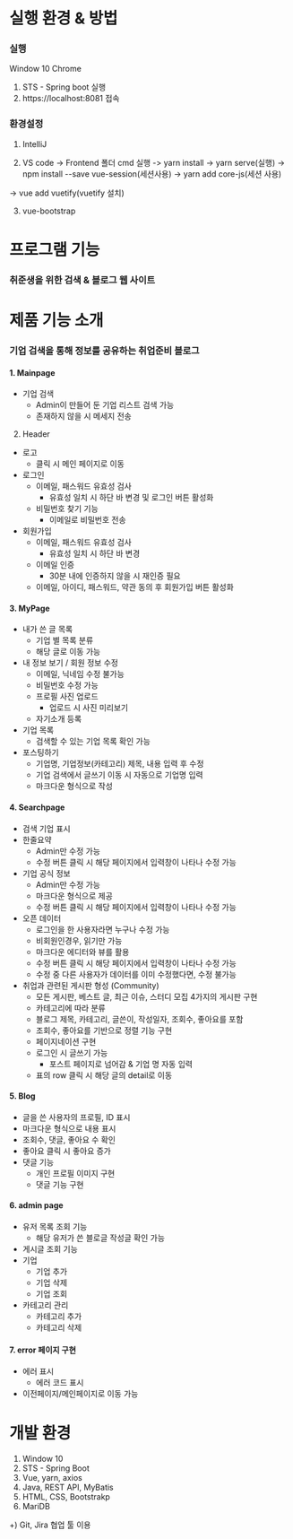 ﻿# 실행 환경 & 방법
### 실행
Window 10 Chrome
1. STS - Spring boot 실행
2. https://localhost:8081 접속

### 환경설정
1. IntelliJ

2. VS code
  -> Frontend 폴더 cmd 실행
  -> yarn install
  -> yarn serve(실행)
  -> npm install --save vue-session(세션사용)
  -> yarn add core-js(세션 사용)

  -> vue add vuetify(vuetify 설치)

  

3. vue-bootstrap

# 프로그램 기능
### 취준생을 위한 검색 & 블로그 웹 사이트
# 제품 기능 소개

### 기업 검색을 통해 정보를 공유하는 취업준비 블로그

#### 1.  Mainpage

- 기업 검색
  - Admin이 만들어 둔 기업 리스트 검색 가능
  - 존재하지 않을 시 메세지 전송

2. Header

- 로고
  - 클릭 시 메인 페이지로 이동
- 로그인
  - 이메일, 패스워드 유효성 검사
    - 유효성 일치 시 하단 바 변경 및 로그인 버튼 활성화
  - 비밀번호 찾기 기능
    - 이메일로 비밀번호 전송
- 회원가입
  - 이메일, 패스워드 유효성 검사
    - 유효성 일치 시 하단 바 변경
  - 이메일 인증
    - 30분 내에 인증하지 않을 시 재인증 필요
  - 이메일, 아이디, 패스워드, 약관 동의 후 회원가입 버튼 활성화

#### 3. MyPage

- 내가 쓴 글 목록
  - 기업 별 목록 분류
  - 해당 글로 이동 가능
- 내 정보 보기 / 회원 정보 수정
  - 이메일, 닉네임 수정 불가능
  - 비밀번호 수정 가능
  - 프로필 사진 업로드
    - 업로드 시 사진 미리보기
  - 자기소개 등록
- 기업 목록
  - 검색할 수 있는 기업 목록 확인 가능
- 포스팅하기
  - 기업명, 기업정보(카테고리) 제목, 내용 입력 후 수정
  - 기업 검색에서 글쓰기 이동 시 자동으로 기업명 입력
  - 마크다운 형식으로 작성

#### 4. Searchpage

- 검색 기업 표시
- 한줄요약
  - Admin만 수정 가능
  - 수정 버튼 클릭 시 해당 페이지에서 입력창이 나타나 수정 가능
- 기업 공식 정보
  - Admin만 수정 가능
  - 마크다운 형식으로 제공
  - 수정 버튼 클릭 시 해당 페이지에서 입력창이 나타나 수정 가능
- 오픈 데이터
  - 로그인을 한 사용자라면 누구나 수정 가능
  - 비회원인경우, 읽기만 가능
  - 마크다운 에디터와 뷰를 활용
  - 수정 버튼 클릭 시 해당 페이지에서 입력창이 나타나 수정 가능
  - 수정 중 다른 사용자가 데이터를 이미 수정했다면, 수정 불가능
- 취업과 관련된 게시판 형성 (Community)
  -  모든 게시판, 베스트 글, 최근 이슈, 스터디 모집 4가지의 게시판 구현
    - 카테고리에 따라 분류
  - 블로그 제목, 카테고리, 글쓴이, 작성일자, 조회수, 좋아요를 포함
  - 조회수, 좋아요를 기반으로 정렬 기능 구현
  - 페이지네이션 구현
  - 로그인 시 글쓰기 가능
    - 포스트 페이지로 넘어감 & 기업 명 자동 입력
  - 표의 row 클릭 시 해당 글의 detail로 이동

#### 5. Blog

- 글을 쓴 사용자의 프로필, ID 표시
- 마크다운 형식으로 내용 표시
- 조회수, 댓글, 좋아요 수 확인
- 좋아요 클릭 시 좋아요 증가
- 댓글 기능
  - 개인 프로필 이미지 구현
  - 댓글 기능 구현

#### 6. admin page

- 유저 목록 조회 기능
  - 해당 유저가 쓴 블로글 작성글 확인 가능
- 게시글 조회 기능
- 기업
  - 기업 추가
  - 기업 삭제
  - 기업 조회
- 카테고리 관리
  - 카테고리 추가
  - 카테고리 삭제

#### 7. error 페이지 구현

- 에러 표시
  - 에러 코드 표시
- 이전페이지/메인페이지로 이동 가능


# 개발 환경
1. Window 10
2. STS - Spring Boot
3. Vue, yarn, axios
4. Java, REST API, MyBatis
5. HTML, CSS, Bootstrakp
6. MariDB

+) Git, Jira 협업 툴 이용
